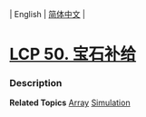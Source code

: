 | English | [简体中文](README.md) |

# [LCP 50. 宝石补给](https://leetcode-cn.com/problems/WHnhjV)
 ### Description

**Related Topics**  [Array](https://leetcode-cn.com/tag/array) [Simulation](https://leetcode-cn.com/tag/simulation) 